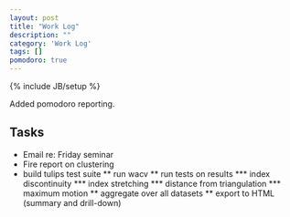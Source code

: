 ```yaml
---
layout: post
title: "Work Log"
description: ""
category: 'Work Log'
tags: []
pomodoro: true
---
```

{% include JB/setup %}

Added pomodoro reporting.

Tasks
---------
* Email re: Friday seminar
* Fire report on clustering
* build tulips test suite
** run wacv
** run tests on results 
*** index discontinuity
*** index stretching
*** distance from triangulation
*** maximum motion
** aggregate over all datasets
** export to HTML (summary and drill-down)

